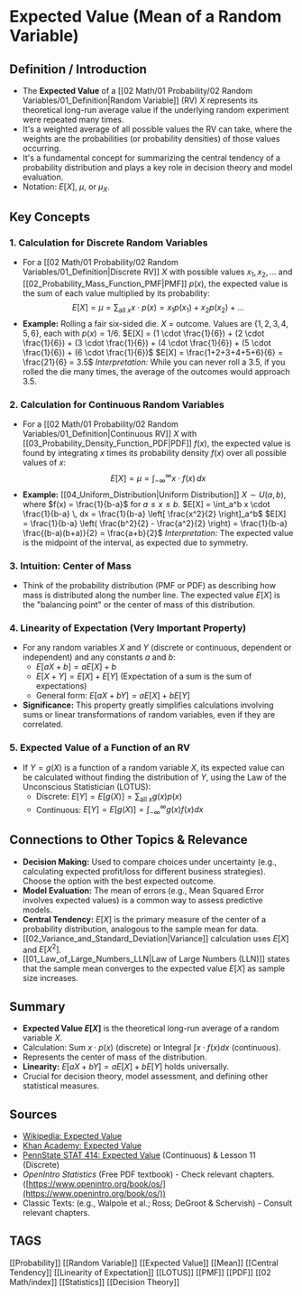 # Expected Value (Mean of a Random Variable)

## Definition / Introduction
*   The **Expected Value** of a [[02 Math/01 Probability/02 Random Variables/01_Definition|Random Variable]] (RV) $X$ represents its theoretical long-run average value if the underlying random experiment were repeated many times.
*   It's a weighted average of all possible values the RV can take, where the weights are the probabilities (or probability densities) of those values occurring.
*   It's a fundamental concept for summarizing the central tendency of a probability distribution and plays a key role in decision theory and model evaluation.
*   Notation: $E[X]$, $\mu$, or $\mu_X$.

## Key Concepts

### 1. Calculation for Discrete Random Variables
*   For a [[02 Math/01 Probability/02 Random Variables/01_Definition|Discrete RV]] $X$ with possible values $x_1, x_2, ...$ and [[02_Probability_Mass_Function_PMF|PMF]] $p(x)$, the expected value is the sum of each value multiplied by its probability:
    $$ E[X] = \mu = \sum_{\text{all } x} x \cdot p(x) = x_1 p(x_1) + x_2 p(x_2) + \dots $$
*   **Example:** Rolling a fair six-sided die. $X$ = outcome. Values are $\{1, 2, 3, 4, 5, 6\}$, each with $p(x) = 1/6$.
    $E[X] = (1 \cdot \frac{1}{6}) + (2 \cdot \frac{1}{6}) + (3 \cdot \frac{1}{6}) + (4 \cdot \frac{1}{6}) + (5 \cdot \frac{1}{6}) + (6 \cdot \frac{1}{6})$
    $E[X] = \frac{1+2+3+4+5+6}{6} = \frac{21}{6} = 3.5$
    *Interpretation:* While you can never roll a 3.5, if you rolled the die many times, the average of the outcomes would approach 3.5.

### 2. Calculation for Continuous Random Variables
*   For a [[02 Math/01 Probability/02 Random Variables/01_Definition|Continuous RV]] $X$ with [[03_Probability_Density_Function_PDF|PDF]] $f(x)$, the expected value is found by integrating $x$ times its probability density $f(x)$ over all possible values of $x$:
    $$ E[X] = \mu = \int_{-\infty}^{\infty} x \cdot f(x) \, dx $$
*   **Example:** [[04_Uniform_Distribution|Uniform Distribution]] $X \sim U(a, b)$, where $f(x) = \frac{1}{b-a}$ for $a \le x \le b$.
    $E[X] = \int_a^b x \cdot \frac{1}{b-a} \, dx = \frac{1}{b-a} \left[ \frac{x^2}{2} \right]_a^b$
    $E[X] = \frac{1}{b-a} \left( \frac{b^2}{2} - \frac{a^2}{2} \right) = \frac{1}{b-a} \frac{(b-a)(b+a)}{2} = \frac{a+b}{2}$
    *Interpretation:* The expected value is the midpoint of the interval, as expected due to symmetry.

### 3. Intuition: Center of Mass
*   Think of the probability distribution (PMF or PDF) as describing how mass is distributed along the number line. The expected value $E[X]$ is the "balancing point" or the center of mass of this distribution.

### 4. Linearity of Expectation (Very Important Property)
*   For any random variables $X$ and $Y$ (discrete or continuous, dependent or independent) and any constants $a$ and $b$:
    *   $E[aX + b] = aE[X] + b$
    *   $E[X + Y] = E[X] + E[Y]$ (Expectation of a sum is the sum of expectations)
    *   General form: $E[aX + bY] = aE[X] + bE[Y]$
*   **Significance:** This property greatly simplifies calculations involving sums or linear transformations of random variables, even if they are correlated.

### 5. Expected Value of a Function of an RV
*   If $Y = g(X)$ is a function of a random variable $X$, its expected value can be calculated without finding the distribution of $Y$, using the Law of the Unconscious Statistician (LOTUS):
    *   Discrete: $E[Y] = E[g(X)] = \sum_{\text{all } x} g(x) p(x)$
    *   Continuous: $E[Y] = E[g(X)] = \int_{-\infty}^{\infty} g(x) f(x) dx$

## Connections to Other Topics & Relevance
*   **Decision Making:** Used to compare choices under uncertainty (e.g., calculating expected profit/loss for different business strategies). Choose the option with the best expected outcome.
*   **Model Evaluation:** The mean of errors (e.g., Mean Squared Error involves expected values) is a common way to assess predictive models.
*   **Central Tendency:** $E[X]$ is the primary measure of the center of a probability distribution, analogous to the sample mean for data.
*   [[02_Variance_and_Standard_Deviation|Variance]] calculation uses $E[X]$ and $E[X^2]$.
*   [[01_Law_of_Large_Numbers_LLN|Law of Large Numbers (LLN)]] states that the sample mean converges to the expected value $E[X]$ as sample size increases.

## Summary
*   **Expected Value $E[X]$** is the theoretical long-run average of a random variable $X$.
*   Calculation: Sum $x \cdot p(x)$ (discrete) or Integral $\int x \cdot f(x) dx$ (continuous).
*   Represents the center of mass of the distribution.
*   **Linearity:** $E[aX + bY] = aE[X] + bE[Y]$ holds universally.
*   Crucial for decision theory, model assessment, and defining other statistical measures.

## Sources
*   [Wikipedia: Expected Value](https://en.wikipedia.org/wiki/Expected_value)
*   [Khan Academy: Expected Value](https://www.khanacademy.org/math/statistics-probability/random-variables-stats-library/expected-value-library/v/expected-value-of-a-discrete-random-variable)
*   [PennState STAT 414: Expected Value](https://online.stat.psu.edu/stat414/lesson/19) (Continuous) & Lesson 11 (Discrete)
*   *OpenIntro Statistics* (Free PDF textbook) - Check relevant chapters. ([https://www.openintro.org/book/os/](https://www.openintro.org/book/os/))
*   Classic Texts: (e.g., Walpole et al.; Ross; DeGroot & Schervish) - Consult relevant chapters.

## TAGS
[[Probability]] [[Random Variable]] [[Expected Value]] [[Mean]] [[Central Tendency]] [[Linearity of Expectation]] [[LOTUS]] [[PMF]] [[PDF]] [[02 Math/index]] [[Statistics]] [[Decision Theory]]